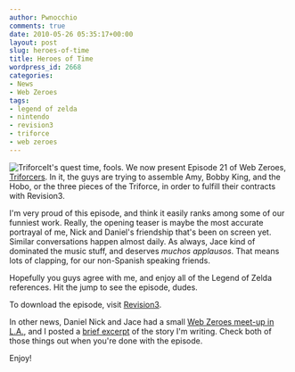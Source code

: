 ```yaml
---
author: Pwnocchio
comments: true
date: 2010-05-26 05:35:17+00:00
layout: post
slug: heroes-of-time
title: Heroes of Time
wordpress_id: 2668
categories:
- News
- Web Zeroes
tags:
- legend of zelda
- nintendo
- revision3
- triforce
- web zeroes
---
```


![Triforce](http://smoothfewfilms.com/wp-content/uploads/2010/05/triforce.jpg)It's quest time, fools. We now present Episode 21 of Web Zeroes, [Triforcers](http://smoothfewfilms.com/2010/05/26/triforcers/). In it, the guys are trying to assemble Amy, Bobby King, and the Hobo, or the three pieces of the Triforce, in order to fulfill their contracts with Revision3. 

I'm very proud of this episode, and think it easily ranks among some of our funniest work. Really, the opening teaser is maybe the most accurate portrayal of me, Nick and Daniel's friendship that's been on screen yet. Similar conversations happen almost daily. As always, Jace kind of dominated the music stuff, and deserves _muchos applausos_. That means lots of clapping, for our non-Spanish speaking friends. 

Hopefully you guys agree with me, and enjoy all of the Legend of Zelda references. Hit the jump to see the episode, dudes.
<!-- more -->



To download the episode, visit [Revision3](http://www.revision3.com/webzeroes/triforcers/).

In other news, Daniel Nick and Jace had a small [Web Zeroes meet-up in L.A.](http://smoothfewfilms.com/2010/05/24/webzeroes-meetup-in-la/), and I posted a [brief excerpt](http://eddyrivas.com/2010/05/21/seven-sons-prologue/) of the story I'm writing. Check both of those things out when you're done with the episode.

Enjoy!
